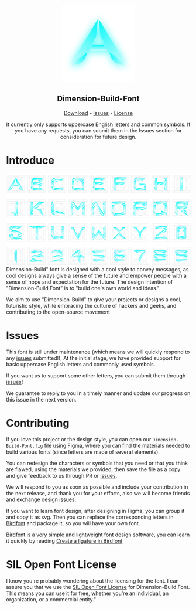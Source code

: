 <p align="center">
  <img src="./assets/logo.png" width="200">
  <h2 align="center">Dimension-Build-Font</h2>
  <div align="center">
    <a href="https://github.com/Jiangxue-team/Dimension-Build-Font/releases">Download</a> - 
    <a href="https://github.com/Jiangxue-team/Dimension-Build-Font/issues">Issues</a> - 
    <a href="">License</a>
  </div>
  <p align="center">It currently only supports uppercase English letters and common symbols. If you have any requests, you can submit them in the Issues section for consideration for future design.</p>
</p>

# Introduce
![](./assets/font.png)
Dimension-Build" font is designed with a cool style to convey messages, as cool designs always give a sense of the future and empower people with a sense of hope and expectation for the future. The design intention of "Dimension-Build Font" is to "build one's own world and ideas." 

We aim to use "Dimension-Build" to give your projects or designs a cool, futuristic style, while embracing the culture of hackers and geeks, and contributing to the open-source movement

# Issues
This font is still under maintenance (which means we will quickly respond to any [issues](https://github.com/Jiangxue-team/Dimension-Build-Font/issues) submitted!), At the initial stage, we have provided support for basic uppercase English letters and commonly used symbols. 

If you want us to support some other letters, you can submit them through [issues](https://github.com/Jiangxue-team/Dimension-Build-Font/issues)!

We guarantee to reply to you in a timely manner and update our progress on this issue in the next version.

# Contributing
If you love this project or the design style, you can open our `Dimension-Build-Font.fig` file using Figma, where you can find the materials needed to build various fonts (since letters are made of several elements).

You can redesign the characters or symbols that you need or that you think are flawed, using the materials we provided, then save the file as a copy and give feedback to us through PR or [issues](https://github.com/Jiangxue-team/Dimension-Build-Font/issues).

We will respond to you as soon as possible and include your contribution in the next release, and thank you for your efforts, also we will become friends and exchange design [issues](https://github.com/Jiangxue-team/Dimension-Build-Font/issues).

If you want to learn font design, after designing in Figma, you can group it and copy it as svg. Then you can replace the corresponding letters in [Birdfont](https://birdfont.org/) and package it, so you will have your own font.

[Birdfont](https://birdfont.org/) is a very simple and lightweight font design software, you can learn it quickly by reading [Create a ligature in Birdfont](https://youtu.be/S6rsphadADY)

# SIL Open Font License
I know you're probably wondering about the licensing for the font. I can assure you that we use the [SIL Open Font License](https://scripts.sil.org/cms/scripts/page.php?site_id=nrsi&id=OFL) for Dimension-Build Font. This means you can use it for free, whether you're an individual, an organization, or a commercial entity."
